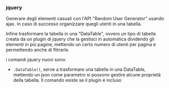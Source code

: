 ### jquery
Generare degli elementi casuali con l'API "Random User Generator" usando ajax. In caso di successo
organizzare quegli utenti in una tabella.

Infine trasformare la tabella in una "DataTable", ovvero un tipo di tabella creata da un plugin di jquery
che la gestisci in automatica dividendo gli elementi in più pagine, mettendo un certo numero di utenti per pagina e permettendo anche di flitrarle.

i comandi jquery nuovi sono:
 - `.DataTable()`, serve a trasformare una tabella in una DataTable, mettendo un json come parametro si possono gestire alcune proprietà 
della tabella. Il comando esiste se il plugin è incluso

